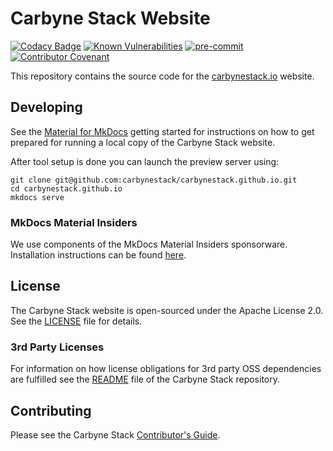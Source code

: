 # Carbyne Stack Website

[![Codacy Badge](https://app.codacy.com/project/badge/Grade/57bafe6065f44e29b74c1423c90561b3)](https://www.codacy.com?utm_source=github.com&utm_medium=referral&utm_content=carbynestack/carbynestack.io&utm_campaign=Badge_Grade)
[![Known Vulnerabilities](https://snyk.io/test/github/carbynestack/carbynestack.io/badge.svg)](https://snyk.io/test/github/carbynestack/carbynestack.io)
[![pre-commit](https://img.shields.io/badge/pre--commit-enabled-brightgreen?logo=pre-commit&logoColor=white)](https://github.com/pre-commit/pre-commit)
[![Contributor Covenant](https://img.shields.io/badge/Contributor%20Covenant-2.1-4baaaa.svg)](CODE_OF_CONDUCT.md)

This repository contains the source code for the
[carbynestack.io](https://carbynestack.io) website.

## Developing

See the
[Material for MkDocs](https://squidfunk.github.io/mkdocs-material/getting-started/)
getting started for instructions on how to get prepared for running a local copy
of the Carbyne Stack website.

After tool setup is done you can launch the preview server using:

```shell
git clone git@github.com:carbynestack/carbynestack.github.io.git
cd carbynestack.github.io
mkdocs serve
```

### MkDocs Material Insiders

We use components of the MkDocs Material Insiders sponsorware. Installation
instructions can be found [here](https://squidfunk.github.io/mkdocs-material/insiders/getting-started/#installation).

## License

The Carbyne Stack website is open-sourced under the Apache License 2.0. See the
[LICENSE](LICENSE) file for details.

### 3rd Party Licenses

For information on how license obligations for 3rd party OSS dependencies are
fulfilled see the [README](https://github.com/carbynestack/carbynestack) file of
the Carbyne Stack repository.

## Contributing

Please see the Carbyne Stack
[Contributor's Guide](https://github.com/carbynestack/carbynestack/blob/master/CONTRIBUTING.md).
